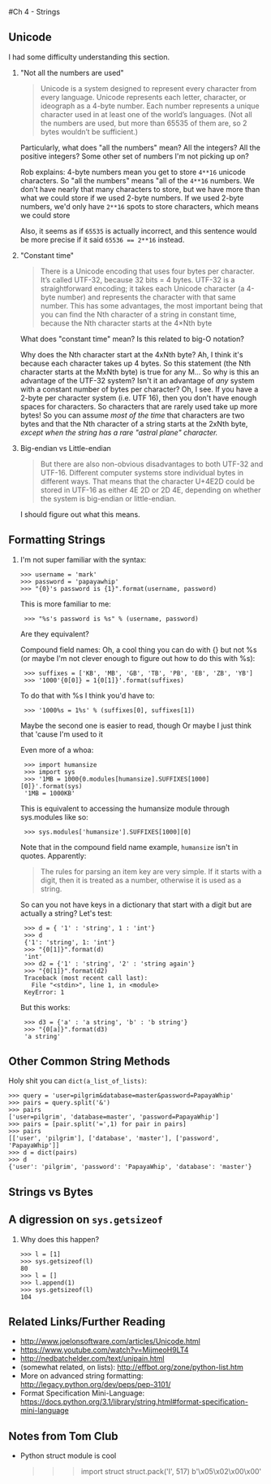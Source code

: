 #Ch 4 - Strings

## Unicode

I had some difficulty understanding this section.

1. "Not all the numbers are used"
    > Unicode is a system designed to represent every character from every language. Unicode represents each letter, character, or ideograph as a 4-byte number. Each number represents a unique character used in at least one of the world’s languages. (Not all the numbers are used, but more than 65535 of them are, so 2 bytes wouldn’t be sufficient.)

    Particularly, what does "all the numbers" mean? All the integers? All the positive integers? Some other set of numbers I'm not picking up on?

    Rob explains: 4-byte numbers mean you get to store `4**16` unicode characters. So "all the numbers" means "all of the `4**16` numbers. We don't have nearly that many characters to store, but we have more than what we could store if we used 2-byte numbers. If we used 2-byte numbers, we'd only have `2**16` spots to store characters, which means we could store 

    Also, it seems as if `65535` is actually incorrect, and this sentence would be more precise if it said `65536 == 2**16` instead.

2. "Constant time"

    > There is a Unicode encoding that uses four bytes per character. It’s called UTF-32, because 32 bits = 4 bytes. UTF-32 is a straightforward encoding; it takes each Unicode character (a 4-byte number) and represents the character with that same number. This has some advantages, the most important being that you can find the Nth character of a string in constant time, because the Nth character starts at the 4×Nth byte

    What does "constant time" mean? Is this related to big-O notation?

    Why does the Nth character start at the 4xNth byte? Ah, I think it's because each character takes up 4 bytes. So this statement (the Nth character starts at the MxNth byte) is true for any M... So why is this an advantage of the UTF-32 system? Isn't it an advantage of *any* system with a constant number of bytes per character?
    Oh, I see. If you have a 2-byte per character system (i.e. UTF 16), then you don't have enough spaces for characters. So characters that are rarely used take up more bytes! So you can assume *most of the time* that characters are two bytes and that the Nth character of a string starts at the 2xNth byte, *except when the string has a rare "astral plane" character.*

3. Big-endian vs Little-endian
    
    > But there are also non-obvious disadvantages to both UTF-32 and UTF-16. Different computer systems store individual bytes in different ways. That means that the character U+4E2D could be stored in UTF-16 as either 4E 2D or 2D 4E, depending on whether the system is big-endian or little-endian.

    I should figure out what this means.

## Formatting Strings

1. I'm not super familiar with the syntax:

    ```
    >>> username = 'mark'
    >>> password = 'papayawhip'
    >>> "{0}'s password is {1}".format(username, password)
    ```

    This is more familiar to me:

        >>> "%s's password is %s" % (username, password)


    Are they equivalent?

    Compound field names: Oh, a cool thing you can do with {} but not %s (or maybe I'm not clever enough to figure out how to do this with %s):

        >>> suffixes = ['KB', 'MB', 'GB', 'TB', 'PB', 'EB', 'ZB', 'YB']
        >>> '1000'{0[0]} = 1{0[1]}'.format(suffixes)

    To do that with %s I think you'd have to:

        >>> '1000%s = 1%s' % (suffixes[0], suffixes[1])

    Maybe the second one is easier to read, though
    Or maybe I just think that 'cause I'm used to it

    Even more of a whoa:

        >>> import humansize
        >>> import sys
        >>> '1MB = 1000{0.modules[humansize].SUFFIXES[1000][0]}'.format(sys)
        '1MB = 1000KB'

    This is equivalent to accessing the humansize module through sys.modules like so:

        >>> sys.modules['humansize'].SUFFIXES[1000][0]

    Note that in the compound field name example, `humansize` isn't in quotes. Apparently:

    > The rules for parsing an item key are very simple. If it starts with a digit, then it is treated as a number, otherwise it is used as a string.

    So can you not have keys in a dictionary that start with a digit but are actually a string? Let's test:

        >>> d = { '1' : 'string', 1 : 'int'}
        >>> d
        {'1': 'string', 1: 'int'}
        >>> "{0[1]}".format(d) 
        'int'
        >>> d2 = {'1' : 'string', '2' : 'string again'}
        >>> "{0[1]}".format(d2)
        Traceback (most recent call last):
          File "<stdin>", line 1, in <module>
        KeyError: 1

    But this works:

        >>> d3 = {'a' : 'a string', 'b' : 'b string'}
        >>> "{0[a]}".format(d3)
        'a string'

## Other Common String Methods

Holy shit you can `dict(a_list_of_lists)`:
    
    >>> query = 'user=pilgrim&database=master&password=PapayaWhip'
    >>> pairs = query.split('&')
    >>> pairs
    ['user=pilgrim', 'database=master', 'password=PapayaWhip']
    >>> pairs = [pair.split('=',1) for pair in pairs]
    >>> pairs
    [['user', 'pilgrim'], ['database', 'master'], ['password', 'PapayaWhip']]
    >>> d = dict(pairs)
    >>> d
    {'user': 'pilgrim', 'password': 'PapayaWhip', 'database': 'master'}    

## Strings vs Bytes


## A digression on `sys.getsizeof`

1. Why does this happen?

    ```
    >>> l = [1]
    >>> sys.getsizeof(l)
    80
    >>> l = []
    >>> l.append(1)
    >>> sys.getsizeof(l)
    104
    ```

## Related Links/Further Reading

* http://www.joelonsoftware.com/articles/Unicode.html
* https://www.youtube.com/watch?v=MijmeoH9LT4
* http://nedbatchelder.com/text/unipain.html
* (somewhat related, on lists): http://effbot.org/zone/python-list.htm
* More on advanced string formatting: http://legacy.python.org/dev/peps/pep-3101/
* Format Specification Mini-Language: https://docs.python.org/3.1/library/string.html#format-specification-mini-language

## Notes from Tom Club

* Python struct module is cool
    
    >>> import struct
    >>> struct.pack('I', 517)
    b'\x05\x02\x00\x00'



